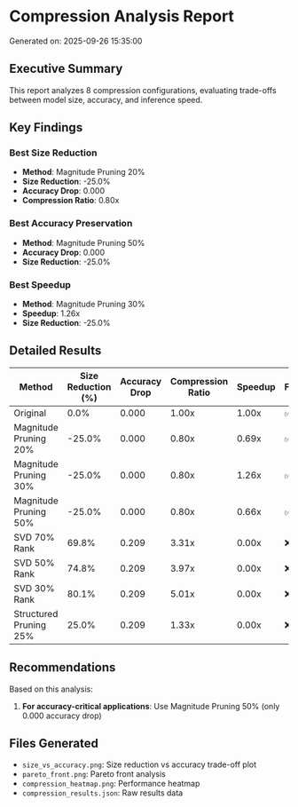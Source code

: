 # Compression Analysis Report
Generated on: 2025-09-26 15:35:00

## Executive Summary

This report analyzes 8 compression configurations, 
evaluating trade-offs between model size, accuracy, and inference speed.

## Key Findings

### Best Size Reduction
- **Method**: Magnitude Pruning 20%
- **Size Reduction**: -25.0%
- **Accuracy Drop**: 0.000
- **Compression Ratio**: 0.80x

### Best Accuracy Preservation
- **Method**: Magnitude Pruning 50%
- **Accuracy Drop**: 0.000
- **Size Reduction**: -25.0%

### Best Speedup
- **Method**: Magnitude Pruning 30%
- **Speedup**: 1.26x
- **Size Reduction**: -25.0%

## Detailed Results

| Method | Size Reduction (%) | Accuracy Drop | Compression Ratio | Speedup | Functional |
|--------|-------------------|---------------|-------------------|---------|------------|
| Original | 0.0% | 0.000 | 1.00x | 1.00x | ✅ |
| Magnitude Pruning 20% | -25.0% | 0.000 | 0.80x | 0.69x | ✅ |
| Magnitude Pruning 30% | -25.0% | 0.000 | 0.80x | 1.26x | ✅ |
| Magnitude Pruning 50% | -25.0% | 0.000 | 0.80x | 0.66x | ✅ |
| SVD 70% Rank | 69.8% | 0.209 | 3.31x | 0.00x | ❌ |
| SVD 50% Rank | 74.8% | 0.209 | 3.97x | 0.00x | ❌ |
| SVD 30% Rank | 80.1% | 0.209 | 5.01x | 0.00x | ❌ |
| Structured Pruning 25% | 25.0% | 0.209 | 1.33x | 0.00x | ❌ |

## Recommendations

Based on this analysis:

1. **For accuracy-critical applications**: Use Magnitude Pruning 50% (only 0.000 accuracy drop)

## Files Generated
- `size_vs_accuracy.png`: Size reduction vs accuracy trade-off plot
- `pareto_front.png`: Pareto front analysis
- `compression_heatmap.png`: Performance heatmap
- `compression_results.json`: Raw results data
